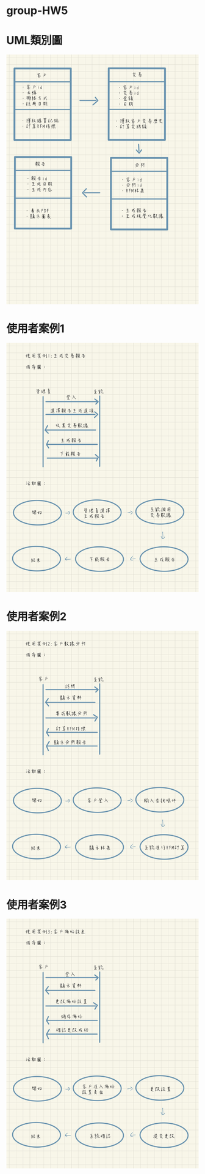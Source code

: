 # group-HW5
# UML類別圖
![img1](img1.jpg "img1")
# 使用者案例1
![img2](img2.jpg "img2")
# 使用者案例2
![img3](img3.jpg "img3")
# 使用者案例3
![img4](img4.jpg "img4")
